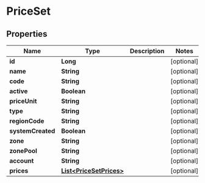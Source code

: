 

# PriceSet

## Properties

Name | Type | Description | Notes
------------ | ------------- | ------------- | -------------
**id** | **Long** |  |  [optional]
**name** | **String** |  |  [optional]
**code** | **String** |  |  [optional]
**active** | **Boolean** |  |  [optional]
**priceUnit** | **String** |  |  [optional]
**type** | **String** |  |  [optional]
**regionCode** | **String** |  |  [optional]
**systemCreated** | **Boolean** |  |  [optional]
**zone** | **String** |  |  [optional]
**zonePool** | **String** |  |  [optional]
**account** | **String** |  |  [optional]
**prices** | [**List&lt;PriceSetPrices&gt;**](PriceSetPrices.md) |  |  [optional]



